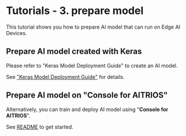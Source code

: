 # Tutorials - 3. prepare model

This tutorial shows you how to prepare AI model that can run on Edge AI Devices.

## Prepare AI model created with Keras
Please refer to "Keras Model Deployment Guide" to create an AI model. <br>

See ["Keras Model Deployment Guide"](https://developer.aitrios.sony-semicon.com/en/edge-ai-sensing/documents/keras-model-deployment-guide) for details.

## Prepare AI model on "**Console for AITRIOS**"

Alternatively, you can train and deploy AI model using "**Console for AITRIOS**".

See [README](./develop_on_console/README.md) to get started.
